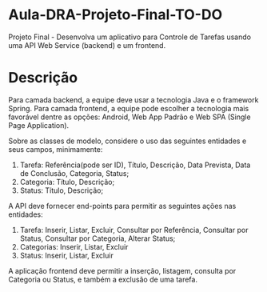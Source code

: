 # Aula-DRA-Projeto-Final-TO-DO
Projeto Final - Desenvolva um aplicativo para Controle de Tarefas usando uma API Web Service (backend) e um frontend. 

# Descrição
Para camada backend, a equipe deve usar a tecnologia Java e o framework Spring. Para camada frontend, a equipe pode escolher a tecnologia mais favorável dentre as opções: Android, Web App Padrão e Web SPA (Single Page Application).

Sobre as classes de modelo, considere o uso das seguintes entidades e seus campos, minimamente:
1. Tarefa: Referência(pode ser ID), Título, Descrição, Data Prevista, Data de Conclusão, Categoria, Status;
2. Categoria: Título, Descrição;
3. Status: Título, Descrição;

A API deve fornecer end-points para permitir as seguintes ações nas entidades:
1. Tarefa: Inserir, Listar, Excluir, Consultar por Referência, Consultar por Status, Consultar por Categoria, Alterar Status;
2. Categorias: Inserir, Listar, Excluir 
3. Status: Inserir, Listar, Excluir

A aplicação frontend deve permitir a inserção, listagem, consulta por Categoria ou Status, e também a exclusão de uma tarefa.

